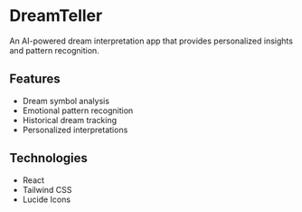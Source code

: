 # DreamTeller

An AI-powered dream interpretation app that provides personalized insights and pattern recognition.

## Features
- Dream symbol analysis
- Emotional pattern recognition
- Historical dream tracking
- Personalized interpretations

## Technologies
- React
- Tailwind CSS
- Lucide Icons
